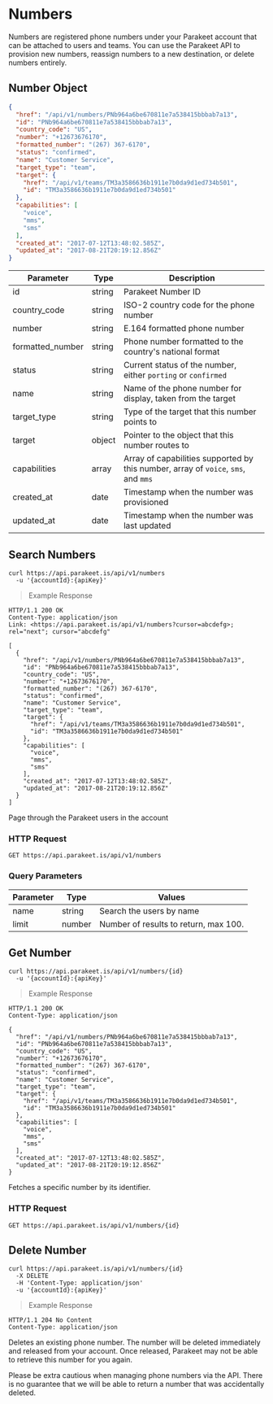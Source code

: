 # Numbers

Numbers are registered phone numbers under your Parakeet account that can be attached to users and teams. You can use the Parakeet API to provision new numbers, reassign numbers to a new destination, or delete numbers entirely.

## Number Object

```json
{
  "href": "/api/v1/numbers/PNb964a6be670811e7a538415bbbab7a13",
  "id": "PNb964a6be670811e7a538415bbbab7a13",
  "country_code": "US",
  "number": "+12673676170",
  "formatted_number": "(267) 367-6170",
  "status": "confirmed",
  "name": "Customer Service",
  "target_type": "team",
  "target": {
    "href": "/api/v1/teams/TM3a3586636b1911e7b0da9d1ed734b501",
    "id": "TM3a3586636b1911e7b0da9d1ed734b501"
  },
  "capabilities": [
    "voice",
    "mms",
    "sms"
  ],
  "created_at": "2017-07-12T13:48:02.585Z",
  "updated_at": "2017-08-21T20:19:12.856Z"
}
```

Parameter | Type | Description
--------- | ------- | -----------
id | string | Parakeet Number ID
country_code | string | ISO-2 country code for the phone number
number | string | E.164 formatted phone number
formatted_number | string | Phone number formatted to the country's national format
status | string | Current status of the number, either `porting` or `confirmed`
name | string | Name of the phone number for display, taken from the target
target_type | string | Type of the target that this number points to
target | object | Pointer to the object that this number routes to
capabilities | array | Array of capabilities supported by this number, array of `voice`, `sms`, and `mms`
created_at | date | Timestamp when the number was provisioned
updated_at | date | Timestamp when the number was last updated

## Search Numbers

```shell
curl https://api.parakeet.is/api/v1/numbers
  -u '{accountId}:{apiKey}'
```

> Example Response

```http
HTTP/1.1 200 OK
Content-Type: application/json
Link: <https://api.parakeet.is/api/v1/numbers?cursor=abcdefg>; rel="next"; cursor="abcdefg"

[
  {
    "href": "/api/v1/numbers/PNb964a6be670811e7a538415bbbab7a13",
    "id": "PNb964a6be670811e7a538415bbbab7a13",
    "country_code": "US",
    "number": "+12673676170",
    "formatted_number": "(267) 367-6170",
    "status": "confirmed",
    "name": "Customer Service",
    "target_type": "team",
    "target": {
      "href": "/api/v1/teams/TM3a3586636b1911e7b0da9d1ed734b501",
      "id": "TM3a3586636b1911e7b0da9d1ed734b501"
    },
    "capabilities": [
      "voice",
      "mms",
      "sms"
    ],
    "created_at": "2017-07-12T13:48:02.585Z",
    "updated_at": "2017-08-21T20:19:12.856Z"
  }
]
```

Page through the Parakeet users in the account

### HTTP Request

`GET https://api.parakeet.is/api/v1/numbers`

### Query Parameters

Parameter | Type | Values
--------- | ------- | -----------
name | string | Search the users by name
limit | number | Number of results to return, max 100.

## Get Number

```shell
curl https://api.parakeet.is/api/v1/numbers/{id}
  -u '{accountId}:{apiKey}'
```

> Example Response

```http
HTTP/1.1 200 OK
Content-Type: application/json

{
  "href": "/api/v1/numbers/PNb964a6be670811e7a538415bbbab7a13",
  "id": "PNb964a6be670811e7a538415bbbab7a13",
  "country_code": "US",
  "number": "+12673676170",
  "formatted_number": "(267) 367-6170",
  "status": "confirmed",
  "name": "Customer Service",
  "target_type": "team",
  "target": {
    "href": "/api/v1/teams/TM3a3586636b1911e7b0da9d1ed734b501",
    "id": "TM3a3586636b1911e7b0da9d1ed734b501"
  },
  "capabilities": [
    "voice",
    "mms",
    "sms"
  ],
  "created_at": "2017-07-12T13:48:02.585Z",
  "updated_at": "2017-08-21T20:19:12.856Z"
}
```

Fetches a specific number by its identifier.

### HTTP Request

`GET https://api.parakeet.is/api/v1/numbers/{id}`

## Delete Number

```shell
curl https://api.parakeet.is/api/v1/numbers/{id}
  -X DELETE
  -H 'Content-Type: application/json'
  -u '{accountId}:{apiKey}'
```

> Example Response

```http
HTTP/1.1 204 No Content
Content-Type: application/json
```

Deletes an existing phone number. The number will be deleted immediately and released from your account. Once released, Parakeet may not be able to retrieve this number for you again.

<aside class="warning">
Please be extra cautious when managing phone numbers via the API. There is no guarantee that we will be able to return a number that was accidentally deleted.
</aside>